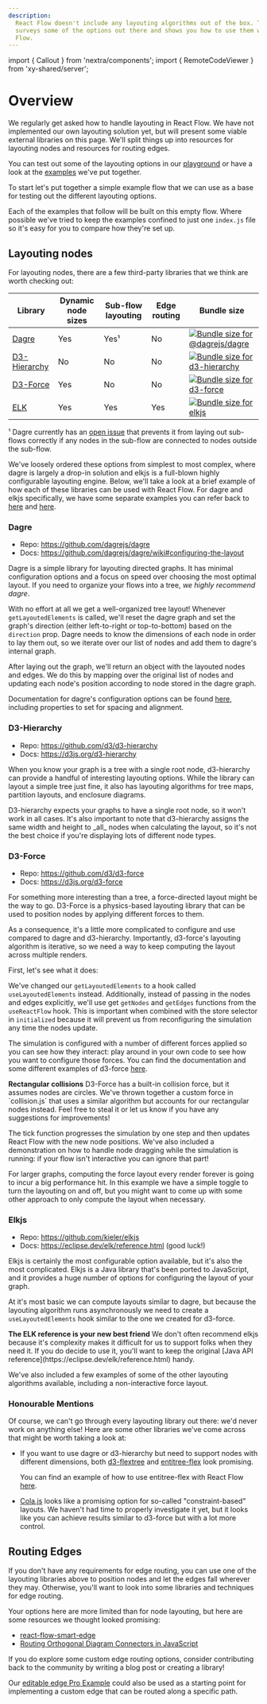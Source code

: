 ```yaml
---
description:
  React Flow doesn't include any layouting algorithms out of the box. This guide
  surveys some of the options out there and shows you how to use them with React
  Flow.
---
```


import { Callout } from 'nextra/components'; import { RemoteCodeViewer } from
'xy-shared/server';

# Overview

We regularly get asked how to handle layouting in React Flow. We have not
implemented our own layouting solution yet, but will present some viable
external libraries on this page. We'll split things up into resources for
layouting nodes and resources for routing edges.

You can test out some of the layouting options in our
[playground](/playground/layouting) or have a look at the
[examples](/examples#layout) we've put together.

To start let's put together a simple example flow that we can use as a base for
testing out the different layouting options.

<RemoteCodeViewer route="learn/layouting-flow-1-empty" framework="react" />

Each of the examples that follow will be built on this empty flow. Where
possible we've tried to keep the examples confined to just one `index.js` file
so it's easy for you to compare how they're set up.

## Layouting nodes

For layouting nodes, there are a few third-party libraries that we think are
worth checking out:

| Library                                            | Dynamic node sizes | Sub-flow layouting | Edge routing | Bundle size                                                                                                                                   |
| -------------------------------------------------- | ------------------ | ------------------ | ------------ | --------------------------------------------------------------------------------------------------------------------------------------------- |
| [Dagre](https://github.com/dagrejs/dagre)          | Yes                | Yes¹               | No           | <a href="https://pkg-size.dev/@dagrejs/dagre"><img src="https://pkg-size.dev/badge/bundle/39882" title="Bundle size for @dagrejs/dagre"/></a> |
| [D3-Hierarchy](https://github.com/d3/d3-hierarchy) | No                 | No                 | No           | <a href="https://pkg-size.dev/d3-hierarchy"><img src="https://pkg-size.dev/badge/bundle/14697" title="Bundle size for d3-hierarchy"/></a>     |
| [D3-Force](https://github.com/d3/d3-force)         | Yes                | No                 | No           | <a href="https://pkg-size.dev/d3-force"><img src="https://pkg-size.dev/badge/bundle/15623" title="Bundle size for d3-force"/></a>             |
| [ELK](https://github.com/kieler/elkjs)             | Yes                | Yes                | Yes          | <a href="https://pkg-size.dev/elkjs"><img src="https://pkg-size.dev/badge/bundle/1455420" title="Bundle size for elkjs"/></a>                 |

¹ Dagre currently has an
[open issue](https://github.com/dagrejs/dagre/issues/238) that prevents it from
laying out sub-flows correctly if any nodes in the sub-flow are connected to
nodes outside the sub-flow.

We've loosely ordered these options from simplest to most complex, where dagre
is largely a drop-in solution and elkjs is a full-blown highly configurable
layouting engine. Below, we'll take a look at a brief example of how each of
these libraries can be used with React Flow. For dagre and elkjs specifically,
we have some separate examples you can refer back to
[here](/examples/layout/dagre) and [here](/examples/layout/elkjs).

### Dagre

- Repo: https://github.com/dagrejs/dagre
- Docs: https://github.com/dagrejs/dagre/wiki#configuring-the-layout

Dagre is a simple library for layouting directed graphs. It has minimal
configuration options and a focus on speed over choosing the most optimal
layout. If you need to organize your flows into a tree, _we highly recommend
dagre_.

<RemoteCodeViewer route="learn/layouting-flow-2-dagre" framework="react" />

With no effort at all we get a well-organized tree layout! Whenever
`getLayoutedElements` is called, we'll reset the dagre graph and set the graph's
direction (either left-to-right or top-to-bottom) based on the `direction` prop.
Dagre needs to know the dimensions of each node in order to lay them out, so we
iterate over our list of nodes and add them to dagre's internal graph.

After laying out the graph, we'll return an object with the layouted nodes and
edges. We do this by mapping over the original list of nodes and updating each
node's position according to node stored in the dagre graph.

Documentation for dagre's configuration options can be found
[here](https://github.com/dagrejs/dagre/wiki#configuring-the-layout), including
properties to set for spacing and alignment.

### D3-Hierarchy

- Repo: https://github.com/d3/d3-hierarchy
- Docs: https://d3js.org/d3-hierarchy

When you know your graph is a tree with a single root node, d3-hierarchy can
provide a handful of interesting layouting options. While the library can layout
a simple tree just fine, it also has layouting algorithms for tree maps,
partition layouts, and enclosure diagrams.

<RemoteCodeViewer route="learn/layouting-flow-3-d3-hierarchy" framework="react" />

<Callout>
  D3-hierarchy expects your graphs to have a single root node, so it won't work in all
  cases. It's also important to note that d3-hierarchy assigns the same width and height
  to _all_ nodes when calculating the layout, so it's not the best choice if you're
  displaying lots of different node types.
</Callout>

### D3-Force

- Repo: https://github.com/d3/d3-force
- Docs: https://d3js.org/d3-force

For something more interesting than a tree, a force-directed layout might be the
way to go. D3-Force is a physics-based layouting library that can be used to
position nodes by applying different forces to them.

As a consequence, it's a little more complicated to configure and use compared
to dagre and d3-hierarchy. Importantly, d3-force's layouting algorithm is
iterative, so we need a way to keep computing the layout across multiple
renders.

First, let's see what it does:

<RemoteCodeViewer route="learn/layouting-flow-4-d3-force" framework="react" />

We've changed our `getLayoutedElements` to a hook called `useLayoutedElements`
instead. Additionally, instead of passing in the nodes and edges explicitly,
we'll use get `getNodes` and `getEdges` functions from the `useReactFlow` hook.
This is important when combined with the store selector in `initialized` because
it will prevent us from reconfiguring the simulation any time the nodes update.

The simulation is configured with a number of different forces applied so you
can see how they interact: play around in your own code to see how you want to
configure those forces. You can find the documentation and some different
examples of d3-force [here](https://d3js.org/d3-force).

<Callout>
  <strong>Rectangular collisions</strong>
  D3-Force has a built-in collision force, but it assumes nodes are circles. We've thrown
  together a custom force in `collision.js` that uses a similar algorithm but accounts for
  our rectangular nodes instead. Feel free to steal it or let us know if you have any
  suggestions for improvements!
</Callout>

The tick function progresses the simulation by one step and then updates React
Flow with the new node positions. We've also included a demonstration on how to
handle node dragging while the simulation is running: if your flow isn't
interactive you can ignore that part!

<Callout>
  For larger graphs, computing the force layout every render forever is going to incur a
  big performance hit. In this example we have a simple toggle to turn the layouting on
  and off, but you might want to come up with some other approach to only compute the
  layout when necessary.
</Callout>

### Elkjs

- Repo: https://github.com/kieler/elkjs
- Docs: https://eclipse.dev/elk/reference.html (good luck!)

Elkjs is certainly the most configurable option available, but it's also the
most complicated. Elkjs is a Java library that's been ported to JavaScript, and
it provides a huge number of options for configuring the layout of your graph.

<RemoteCodeViewer route="learn/layouting-flow-6-elkjs" framework="react" />

At it's most basic we can compute layouts similar to dagre, but because the
layouting algorithm runs asynchronously we need to create a
`useLayoutedElements` hook similar to the one we created for d3-force.

<Callout>
  <strong>The ELK reference is your new best friend</strong>
  We don't often recommend elkjs because it's complexity makes it difficult for us to
  support folks when they need it. If you do decide to use it, you'll want to keep the
  original [Java API reference](https://eclipse.dev/elk/reference.html) handy.
</Callout>

We've also included a few examples of some of the other layouting algorithms
available, including a non-interactive force layout.

### Honourable Mentions

Of course, we can't go through every layouting library out there: we'd never
work on anything else! Here are some other libraries we've come across that
might be worth taking a look at:

- If you want to use dagre or d3-hierarchy but need to support nodes with
  different dimensions, both
  [d3-flextree](https://github.com/klortho/d3-flextree) and
  [entitree-flex](https://github.com/codeledge/entitree-flex) look promising.

  You can find an example of how to use entitree-flex with React Flow
  [here](/examples/layout/entitree-flex).

- [Cola.js](https://github.com/tgdwyer/WebCola) looks like a promising option
  for so-called "constraint-based" layouts. We haven't had time to properly
  investigate it yet, but it looks like you can achieve results similar to
  d3-force but with a lot more control.

## Routing Edges

If you don't have any requirements for edge routing, you can use one of the
layouting libraries above to position nodes and let the edges fall wherever they
may. Otherwise, you'll want to look into some libraries and techniques for edge
routing.

Your options here are more limited than for node layouting, but here are some
resources we thought looked promising:

- [react-flow-smart-edge](https://github.com/tisoap/react-flow-smart-edge)
- [Routing Orthogonal Diagram Connectors in JavaScript](https://medium.com/swlh/routing-orthogonal-diagram-connectors-in-javascript-191dc2c5ff70)

If you do explore some custom edge routing options, consider contributing back
to the community by writing a blog post or creating a library!

Our [editable edge Pro Example](/examples/edges/editable-edge) could also be
used as a starting point for implementing a custom edge that can be routed along
a specific path.
